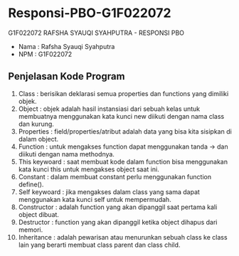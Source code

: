 # Responsi-PBO-G1F022072
G1F022072 RAFSHA SYAUQI SYAHPUTRA - RESPONSI PBO

* Nama : Rafsha Syauqi Syahputra
* NPM  : G1F022072

## Penjelasan Kode Program
1. Class : berisikan deklarasi semua properties dan functions yang dimiliki objek.
2. Object : objek adalah hasil instansiasi dari sebuah kelas untuk membuatnya menggunakan kata kunci new diikuti dengan nama class dan kurung.
3. Properties : field/properties/atribut adalah data yang bisa kita sisipkan di dalam object.
4. Function : untuk mengakses function dapat menggunakan tanda -> dan diikuti dengan nama methodnya.
5. This keywoard : saat membuat kode dalam function bisa menggunakan kata kunci this untuk mengakses object saat ini.
6. Constant : dalam membuat constant perlu menggunakan function define().
7. Self keywoard : jika mengakses dalam class yang sama dapat menggunakan kata kunci self untuk mempermudah.
8. Constructor : adalah function yang akan dipanggil saat pertama kali object dibuat.
9. Destructor : function yang akan dipanggil ketika object dihapus dari memori.
10. Inheritance : adalah pewarisan atau menurunkan sebuah class ke class lain yang berarti membuat class parent dan class child. 
